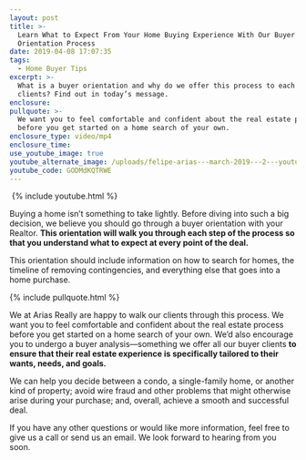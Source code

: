 ```yaml
---
layout: post
title: >-
  Learn What to Expect From Your Home Buying Experience With Our Buyer
  Orientation Process
date: 2019-04-08 17:07:35
tags:
  - Home Buyer Tips
excerpt: >-
  What is a buyer orientation and why do we offer this process to each of our
  clients? Find out in today’s message.
enclosure:
pullquote: >-
  We want you to feel comfortable and confident about the real estate process
  before you get started on a home search of your own.
enclosure_type: video/mp4
enclosure_time:
use_youtube_image: true
youtube_alternate_image: /uploads/felipe-arias---march-2019---2---youtube-1.jpg
youtube_code: GODMdKQTRWE
---
```


&nbsp;{% include youtube.html %}

Buying a home isn’t something to take lightly. Before diving into such a big decision, we believe you should go through a buyer orientation with your Realtor. **This orientation will walk you through each step of the process so that you understand what to expect at every point of the deal.&nbsp;**

This orientation should include information on how to search for homes, the timeline of removing contingencies, and everything else that goes into a home purchase.&nbsp;

{% include pullquote.html %}

We at Arias Really are happy to walk our clients through this process. We want you to feel comfortable and confident about the real estate process before you get started on a home search of your own. We’d also encourage you to undergo a buyer analysis—something we offer all our buyer clients **to ensure that their real estate experience is specifically tailored to their wants, needs, and goals.**

We can help you decide between a condo, a single-family home, or another kind of property; avoid wire fraud and other problems that might otherwise arise during your purchase; and, overall, achieve a smooth and successful deal.

If you have any other questions or would like more information, feel free to give us a call or send us an email. We look forward to hearing from you soon.<br>&nbsp;